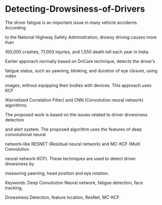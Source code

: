# Detecting-Drowsiness-of-Drivers
The driver fatigue is an important issue in many vehicle accidents. According

to the National Highway Safety Administration, drowsy driving causes more than

100,000 crashes, 71,000 injuries, and 1,550 death toll each year in India.

Earlier approach normally based on DriCare technique, detects the driver’s

fatigue status, such as yawning, blinking, and duration of eye closure, using video

images, without equipping their bodies with devices. This approach uses KCF

(Kernelized Correlation Filter) and CNN (Convolution neural network) algorithms.

The proposed work is based on the issues related to driver drowsiness detection

and alert system. The proposed algorithm uses the features of deep convolutional neural

network-like RESNET (Residual neural network) and MC-KCF (Multi Convolution

neural network-KCF). These techniques are used to detect driver drowsiness by

measuring yawning, head position and eye rotation.

Keywords: Deep Convolution Neural network, fatigue detection, face tracking,

Drowsiness Detection, feature location, ResNet, MC-KCF.
